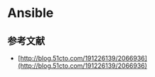 # Ansible

## 参考文献

* [http://blog.51cto.com/191226139/2066936](http://blog.51cto.com/191226139/2066936)

